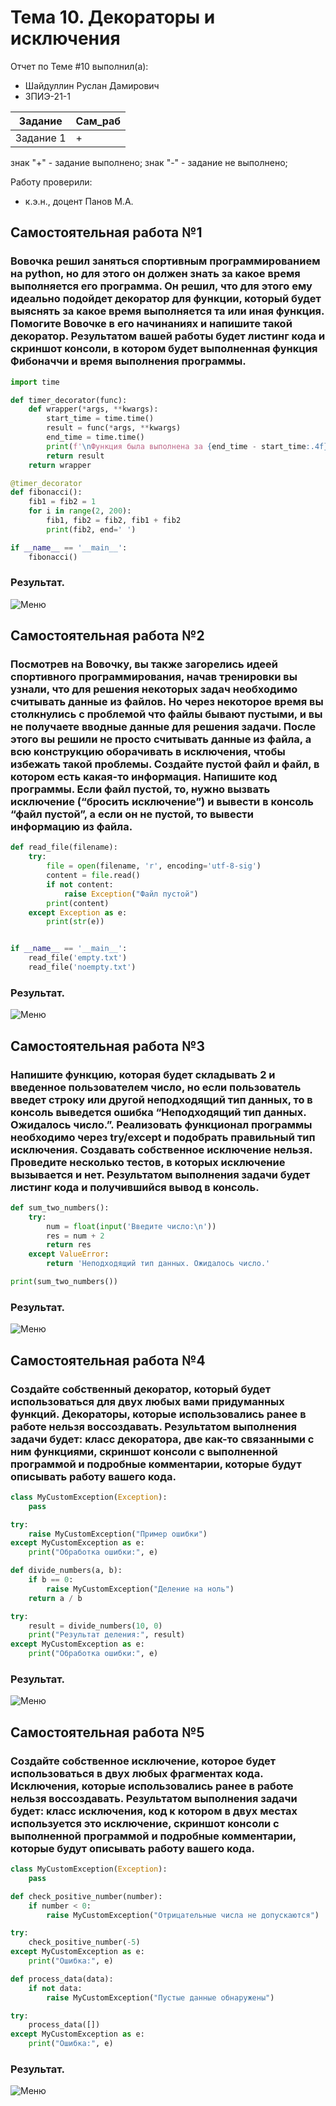 # Тема 10. Декораторы и исключения
Отчет по Теме #10 выполнил(а):
- Шайдуллин Руслан Дамирович
- ЗПИЭ-21-1

| Задание | Сам_раб |
| ------  | ------ |
| Задание 1 | + |

знак "+" - задание выполнено; знак "-" - задание не выполнено;

Работу проверили:
- к.э.н., доцент Панов М.А.

## Самостоятельная работа №1
### Вовочка решил заняться спортивным программированием на python, но для этого он должен знать за какое время выполняется его программа. Он решил, что для этого ему идеально подойдет декоратор для функции, который будет выяснять за какое время выполняется та или иная функция. Помогите Вовочке в его начинаниях и напишите такой декоратор. Результатом вашей работы будет листинг кода и скриншот консоли, в котором будет выполненная функция Фибоначчи и время выполнения программы.

```python
import time

def timer_decorator(func):
    def wrapper(*args, **kwargs):
        start_time = time.time()
        result = func(*args, **kwargs)
        end_time = time.time()
        print(f'\nФункция была выполнена за {end_time - start_time:.4f} сек.')
        return result
    return wrapper

@timer_decorator
def fibonacci():
    fib1 = fib2 = 1
    for i in range(2, 200):
        fib1, fib2 = fib2, fib1 + fib2
        print(fib2, end=' ')

if __name__ == '__main__':
    fibonacci()
```
### Результат.
![Меню](https://github.com/stratch1989/ProgramEngineering/blob/Theme_10/img/task1.png)

## Самостоятельная работа №2
### Посмотрев на Вовочку, вы также загорелись идеей спортивного программирования, начав тренировки вы узнали, что для решения некоторых задач необходимо считывать данные из файлов. Но через некоторое время вы столкнулись с проблемой что файлы бывают пустыми, и вы не получаете вводные данные для решения задачи. После этого вы решили не просто считывать данные из файла, а всю конструкцию оборачивать в исключения, чтобы избежать такой проблемы. Создайте пустой файл и файл, в котором есть какая-то информация. Напишите код программы. Если файл пустой, то, нужно вызвать исключение (“бросить исключение”) и вывести в консоль “файл пустой”, а если он не пустой, то вывести информацию из файла.

```python
def read_file(filename):
    try:
        file = open(filename, 'r', encoding='utf-8-sig')
        content = file.read()
        if not content:
            raise Exception("Файл пустой")
        print(content)
    except Exception as e:
        print(str(e))


if __name__ == '__main__':
    read_file('empty.txt')
    read_file('noempty.txt')
```

### Результат.
![Меню](https://github.com/stratch1989/ProgramEngineering/blob/Theme_10/img/task2.png)

## Самостоятельная работа №3
### Напишите функцию, которая будет складывать 2 и введенное пользователем число, но если пользователь введет строку или другой неподходящий тип данных, то в консоль выведется ошибка “Неподходящий тип данных. Ожидалось число.”. Реализовать функционал программы необходимо через try/except и подобрать правильный тип исключения. Создавать собственное исключение нельзя. Проведите несколько тестов, в которых исключение вызывается и нет. Результатом выполнения задачи будет листинг кода и получившийся вывод в консоль.

```python
def sum_two_numbers():
    try:
        num = float(input('Введите число:\n'))
        res = num + 2
        return res
    except ValueError:
        return 'Неподходящий тип данных. Ожидалось число.'

print(sum_two_numbers())
```

### Результат.
![Меню](https://github.com/stratch1989/ProgramEngineering/blob/Theme_10/img/task3.png)

## Самостоятельная работа №4
### Создайте собственный декоратор, который будет использоваться для двух любых вами придуманных функций. Декораторы, которые использовались ранее в работе нельзя воссоздавать. Результатом выполнения задачи будет: класс декоратора, две как-то связанными с ним функциями, скриншот консоли с выполненной программой и подробные комментарии, которые будут описывать работу вашего кода.

```python
class MyCustomException(Exception):
    pass

try:
    raise MyCustomException("Пример ошибки")
except MyCustomException as e:
    print("Обработка ошибки:", e)

def divide_numbers(a, b):
    if b == 0:
        raise MyCustomException("Деление на ноль")
    return a / b

try:
    result = divide_numbers(10, 0)
    print("Результат деления:", result)
except MyCustomException as e:
    print("Обработка ошибки:", e)
```

### Результат.
![Меню](https://github.com/stratch1989/ProgramEngineering/blob/Theme_10/img/task4.png)

## Самостоятельная работа №5
### Создайте собственное исключение, которое будет использоваться в двух любых фрагментах кода. Исключения, которые использовались ранее в работе нельзя воссоздавать. Результатом выполнения задачи будет: класс исключения, код к котором в двух местах используется это исключение, скриншот консоли с выполненной программой и подробные комментарии, которые будут описывать работу вашего кода.

```python
class MyCustomException(Exception):
    pass

def check_positive_number(number):
    if number < 0:
        raise MyCustomException("Отрицательные числа не допускаются")

try:
    check_positive_number(-5)
except MyCustomException as e:
    print("Ошибка:", e)

def process_data(data):
    if not data:
        raise MyCustomException("Пустые данные обнаружены")

try:
    process_data([])
except MyCustomException as e:
    print("Ошибка:", e)
```

### Результат.
![Меню](https://github.com/stratch1989/ProgramEngineering/blob/Theme_10/img/task5.png)